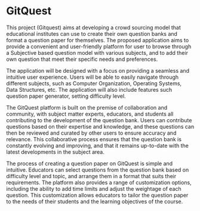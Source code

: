 # GitQuest
This project (Gitquest) aims at developing a crowd sourcing model that educational institutes can use to create their own question banks and format a question paper for themselves. The proposed application aims to provide a convenient and user-friendly platform for user to browse through a Subjective based question model with various subjects, and to add their own question that meet their specific needs and preferences.

The application will be designed with a focus on providing a seamless and intuitive user experience. Users will be able to easily navigate through different subjects, such as Computer Organization, Operating Systems, Data Structures, etc. The application will also include features such question paper generator, setting difficulty level. 

The GitQuest platform is built on the premise of collaboration and community, with subject matter experts, educators, and students all contributing to the development of the question bank. Users can contribute questions based on their expertise and knowledge, and these questions can then be reviewed and curated by other users to ensure accuracy and relevance. This collaborative process ensures that the question bank is constantly evolving and improving, and that it remains up-to-date with the latest developments in the subject area.

The process of creating a question paper on GitQuest is simple and intuitive. Educators can select questions from the question bank based on difficulty level and topic, and arrange them in a format that suits their requirements. The platform also provides a range of customization options, including the ability to add time limits and adjust the weightage of each question. This customization allows educators to tailor the question paper to the needs of their students and the learning objectives of the course.
